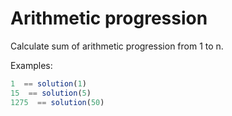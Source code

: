 # Arithmetic progression

Calculate sum of arithmetic progression from 1 to n.

Examples:
```js
1  == solution(1)
15  == solution(5)
1275  == solution(50)
```
